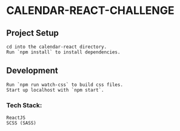 # CALENDAR-REACT-CHALLENGE

## Project Setup
```
cd into the calendar-react directory.
Run `npm install` to install dependencies.
```

## Development
```
Run `npm run watch-css` to build css files.
Start up localhost with `npm start`.
```
### Tech Stack:
```
ReactJS
SCSS (SASS)
```

